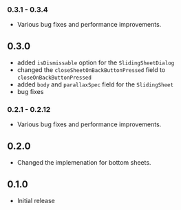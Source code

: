 ### 0.3.1 - 0.3.4
- Various bug fixes and performance improvements.

## 0.3.0
- added `isDismissable` option for the `SlidingSheetDialog`
- changed the `closeSheetOnBackButtonPressed` field to `closeOnBackButtonPressed`
- added `body` and `parallaxSpec` field for the `SlidingSheet`
- bug fixes

### 0.2.1 - 0.2.12
- Various bug fixes and performance improvements.

## 0.2.0
- Changed the implemenation for bottom sheets.

## 0.1.0
- Initial release